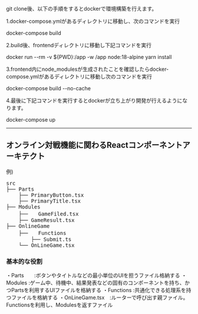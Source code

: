 git clone後、以下の手順をするとdockerで環境構築を行えます。

1.docker-compose.ymlがあるディレクトリに移動し、次のコマンドを実行

docker-compose build

2.build後、frontendディレクトリに移動し下記コマンドを実行

docker run --rm -v ${PWD}:/app -w /app node:18-alpine yarn install

3.frontend内にnode_modulesが生成されたことを確認したらdocker-compose.ymlがあるディレクトリに移動し次のコマンドを実行

docker-compose build --no-cache

4.最後に下記コマンドを実行するとdockerが立ち上がり開発が行えるようになります。

docker-compose up


--------
<h2>オンライン対戦機能に関わるReactコンポーネントアーキテクト</h2>
例)
<pre>
src
├── Parts
    ├── PrimaryButton.tsx
    ├── PrimaryTitle.tsx
├── Modules
    ├──　　GameFiled.tsx
    ├── GameResult.tsx
├── OnlineGame
    ├──　　Functions
        ├── Submit.ts
    └── OnLineGame.tsx
</pre>

<h3>基本的な役割</h3>
・Parts　　:ボタンやタイトルなどの最小単位のUIを担うファイル格納する  
・Modules :ゲーム中、待機中、結果発表などの固有のコンポーネントを持ち、かつPartsを利用するUIファイルを格納する  
・Functions :共通化できる処理系を持つファイルを格納する  
・OnLineGame.tsx　:ルーターで呼び出す親ファイル。Functionsを利用し、Modulesを返すファイル  
